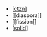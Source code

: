 - [[ctzn]]
- [[diaspora]]
- [[fission]]
- [[solid]]

[//begin]: # "Autogenerated link references for markdown compatibility"
[ctzn]: ctzn.md "ctzn"
[solid]: solid.md "solid"
[//end]: # "Autogenerated link references"